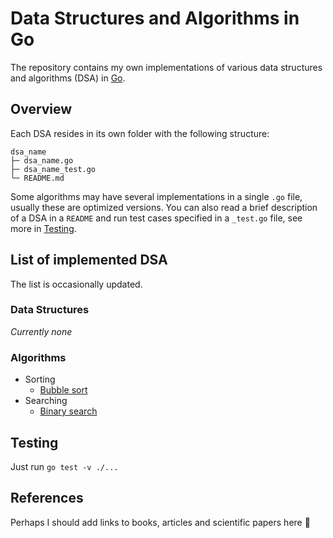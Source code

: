 # Data Structures and Algorithms in Go

The repository contains my own implementations of various data structures and algorithms (DSA) in [Go](https://go.dev).

## Overview

Each DSA resides in its own folder with the following structure:

```
dsa_name
├─ dsa_name.go
├─ dsa_name_test.go
└─ README.md
```

Some algorithms may have several implementations in a single `.go` file, usually these are optimized versions. You can also read a brief description of a DSA in a `README` and run test cases specified in a `_test.go` file, see more in [Testing](#testing).

## List of implemented DSA

The list is occasionally updated.

### Data Structures

_Currently none_

### Algorithms

- Sorting
  - [Bubble sort](./bubble_sort/)
- Searching
  - [Binary search](./binary_search/)

## Testing

Just run `go test -v ./...`

## References

Perhaps I should add links to books, articles and scientific papers here 🤷
